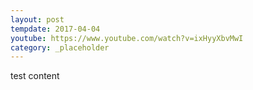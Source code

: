 ```yaml
---
layout: post
tempdate: 2017-04-04
youtube: https://www.youtube.com/watch?v=ixHyyXbvMwI
category: _placeholder
---
```

test content